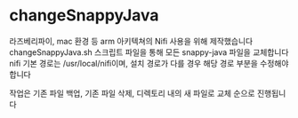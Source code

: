 # changeSnappyJava
라즈베리파이, mac 환경 등 arm 아키텍쳐의 Nifi 사용을 위해 제작했습니다
changeSnappyJava.sh 스크립트 파일을 통해 모든 snappy-java 파일을 교체합니다
nifi 기본 경로는 /usr/local/nifi이며, 설치 경로가 다를 경우 해당 경로 부분을 수정해야 합니다

작업은 기존 파일 백업, 기존 파일 삭제, 디렉토리 내의 새 파일로 교체 순으로 진행됩니다
